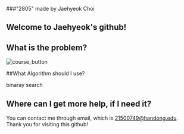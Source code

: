 ###"2805"
made by Jaehyeok Choi

## Welcome to Jaehyeok's github!

## What is the problem?

![course_button](https://github.com/Choi-JaeHyeok-21500749/2805/blob/main/2805_pro.JPG)

##What Algorithm should I use?

binaray search

## Where can I get more help, if I need it?

You can contact me through email, which is 21500749@handong.edu.
Thank you for visiting this github!

